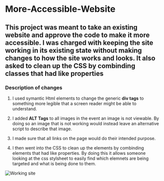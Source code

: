 # More-Accessible-Website

## This project was meant to take an existing website and approve the code to make it more accessible. I was charged with keeping the site working in its existing state without making changes to how the site works and looks. It also asked to clean up the CSS by combinding classes that had like properties

### Description of changes

 1. I used symantic Html elements to change the generic **div tags** to something more legible that a screen reader might be able to understand.

 2. I added **ALT Tags** to all images in the event an image is not viewable. By doing so an image that is not working would instead leave an alternative script to describe that image.

 3. I made sure that all links on the page would do their intended purpose.

 4. I then went into the CSS to clean up the elements by combinding elements that had like properties. By doing this it allows someone looking at the css stylsheet to easily find which elemnets are being targeted and what is being done to them.

 ![Working site](./assets/images/Working-site-HW-W1.gif)
